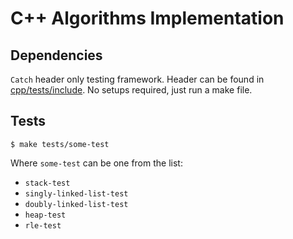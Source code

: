 # C++ Algorithms Implementation

## Dependencies

`Catch` header only testing framework. Header can be found in [cpp/tests/include](https://github.com/pvlbzn/algorithms/tree/master/cpp/tests/include). No setups
required, just run a make file.

## Tests

```
$ make tests/some-test
```

Where `some-test` can be one from the list:

* `stack-test`
* `singly-linked-list-test`
* `doubly-linked-list-test`
* `heap-test`
* `rle-test`
